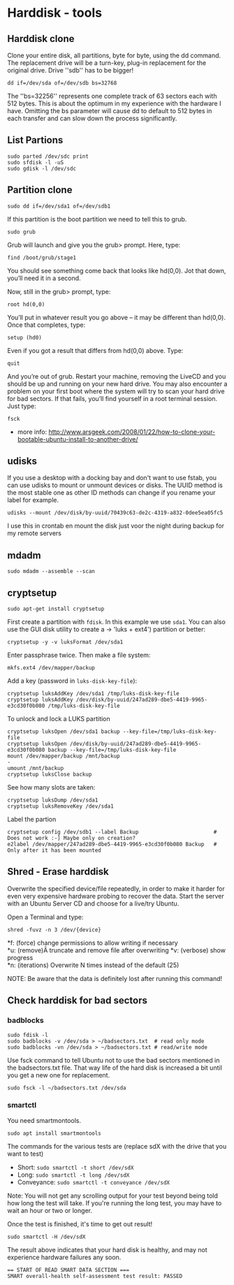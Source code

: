 # Harddisk - tools

## Harddisk clone
Clone your entire disk, all partitions, byte for byte, using the dd command. The replacement drive will be a turn-key, plug-in replacement for the original drive. Drive ''sdb'' has to be bigger!

    dd if=/dev/sda of=/dev/sdb bs=32768

The ''bs=32256'' represents one complete track of 63 sectors each with 512 bytes. This is about the optimum in my experience with the hardware I have. Omitting the bs parameter will cause dd to default to 512 bytes in each transfer and can slow down the process significantly.

## List Partions

    sudo parted /dev/sdc print
    sudo sfdisk -l -uS
    sudo gdisk -l /dev/sdc

## Partition clone

    sudo dd if=/dev/sda1 of=/dev/sdb1

If this partition is the boot partition we need to tell this to grub.

    sudo grub

Grub will launch and give you the grub> prompt. Here, type:

    find /boot/grub/stage1

You should see something come back that looks like hd(0,0). Jot that down, you’ll need it in a second.

Now, still in the grub> prompt, type:

    root hd(0,0)

You’ll put in whatever result you go above – it may be different than hd(0,0). Once that completes, type:

    setup (hd0)

Even if you got a result that differs from hd(0,0) above. Type:

    quit

And you’re out of grub. Restart your machine, removing the LiveCD and you should be up and running on your new hard drive. You may also encounter a problem on your first boot where the system will try to scan your hard drive for bad sectors. If that fails, you’ll find yourself in a root terminal session. Just type:

    fsck

* more info: <http://www.arsgeek.com/2008/01/22/how-to-clone-your-bootable-ubuntu-install-to-another-drive/>

## udisks

If you use a desktop with a docking bay and  don't want to use fstab, you can use udisks to mount or unmount devices or disks.
The UUID method is the most stable one as other ID methods can change if you rename your label for example.

    udisks --mount /dev/disk/by-uuid/70439c63-de2c-4319-a832-0dee5ea05fc5

I use this in crontab en mount the disk just voor the night during backup for my remote servers
## mdadm

    sudo mdadm --assemble --scan

## cryptsetup

 `sudo apt-get install cryptsetup`

First create a partition with `fdisk`. In this example we use `sda1`.
You can also use the GUI disk utility to create a -> 'luks + ext4') partition or better:

    cryptsetup -y -v luksFormat /dev/sda1

Enter passphrase twice. Then make a file system:

    mkfs.ext4 /dev/mapper/backup

Add a key (password in `luks-disk-key-file`):

    cryptsetup luksAddKey /dev/sda1 /tmp/luks-disk-key-file
    cryptsetup luksAddKey /dev/disk/by-uuid/247ad289-dbe5-4419-9965-e3cd30f0b080 /tmp/luks-disk-key-file

To unlock and lock a LUKS partition

    cryptsetup luksOpen /dev/sda1 backup --key-file=/tmp/luks-disk-key-file
    cryptsetup luksOpen /dev/disk/by-uuid/247ad289-dbe5-4419-9965-e3cd30f0b080 backup --key-file=/tmp/luks-disk-key-file
    mount /dev/mapper/backup /mnt/backup
    -
    umount /mnt/backup
    cryptsetup luksClose backup

See how many slots are taken:

    cryptsetup luksDump /dev/sda1
    cryptsetup luksRemoveKey /dev/sda1

Label the partion

    cryptsetup config /dev/sdb1 --label Backup                        # Does not work :-] Maybe only on creation?
    e2label /dev/mapper/247ad289-dbe5-4419-9965-e3cd30f0b080 Backup   # Only after it has been mounted


## Shred - Erase harddisk

Overwrite the specified device/file repeatedly, in order to make it harder for even very expensive hardware probing to recover the data.
Start the server with an Ubuntu Server CD and choose for a live/try Ubuntu.

Open a Terminal and type:

    shred -fuvz -n 3 /dev/{device}

*f: (force) change permissions to allow writing if necessary<br>
*u: (remove)Â truncate and remove file after overwriting
*v: (verbose) show progress<br>
*n: (iterations) Overwrite N times instead of the default (25)

NOTE: Be aware that the data is definitely lost after running this command!

## Check harddisk for bad sectors

### badblocks

    sudo fdisk -l
    sudo badblocks -v /dev/sda > ~/badsectors.txt  # read only mode
    sudo badblocks -vn /dev/sda > ~/badsectors.txt # read/write mode

Use fsck command to tell Ubuntu not to use the bad sectors mentioned in the badsectors.txt file. That way life of the hard disk is increased a bit until you get a new one for replacement.

    sudo fsck -l ~/badsectors.txt /dev/sda

### smartctl

You need smartmontools.

    sudo apt install smartmontools

The commands for the various tests are (replace sdX with the drive that you want to test)

* Short: `sudo smartctl -t short /dev/sdX`
* Long: `sudo smartctl -t long /dev/sdX`
* Conveyance: `sudo smartctl -t conveyance /dev/sdX`

Note: You will not get any scrolling output for your test beyond being told how long the test will take.
If you're running the long test, you may have to wait an hour or two or longer.

Once the test is finished, it's time to get out result!

    sudo smartctl -H /dev/sdX

The result above indicates that your hard disk is healthy, and may not experience hardware failures any soon.

    == START OF READ SMART DATA SECTION ===
    SMART overall-health self-assessment test result: PASSED



